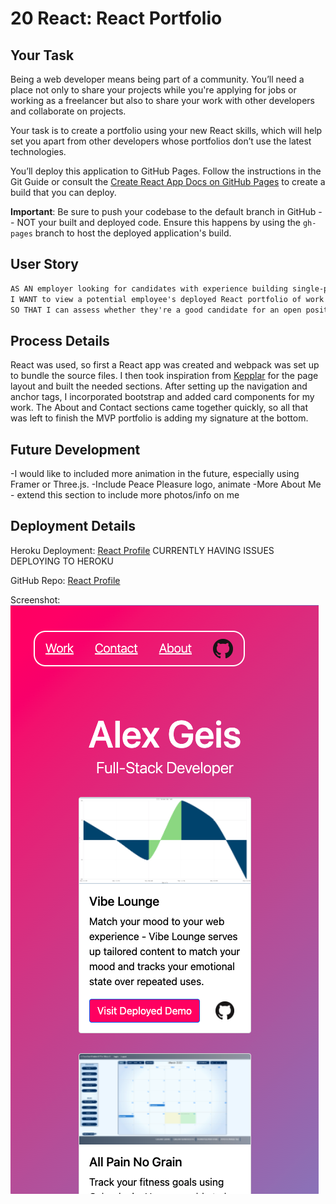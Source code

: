 # 20 React: React Portfolio

## Your Task

Being a web developer means being part of a community. You’ll need a place not only to share your projects while you're applying for jobs or working as a freelancer but also to share your work with other developers and collaborate on projects.

Your task is to create a portfolio using your new React skills, which will help set you apart from other developers whose portfolios don’t use the latest technologies.

You’ll deploy this application to GitHub Pages. Follow the instructions in the Git Guide or consult the [Create React App Docs on GitHub Pages](https://create-react-app.dev/docs/deployment/#github-pages) to create a build that you can deploy.

**Important**: Be sure to push your codebase to the default branch in GitHub -- NOT your built and deployed code. Ensure this happens by using the `gh-pages` branch to host the deployed application's build.

## User Story

```md
AS AN employer looking for candidates with experience building single-page applications
I WANT to view a potential employee's deployed React portfolio of work samples
SO THAT I can assess whether they're a good candidate for an open position
```

## Process Details

React was used, so first a React app was created and webpack was set up to bundle the source files.
I then took inspiration from [Kepplar](https://brunosimon.github.io/keppler/) for the page layout and built the needed sections.
After setting up the navigation and anchor tags, I incorporated bootstrap and added card components for my work.
The About and Contact sections came together quickly, so all that was left to finish the MVP portfolio is adding my signature at the bottom.

## Future Development

-I would like to included more animation in the future, especially using Framer or Three.js.
-Include Peace Pleasure logo, animate
-More About Me - extend this section to include more photos/info on me

## Deployment Details

Heroku Deployment: [React Profile](https://geis-profile-react.herokuapp.com/)
CURRENTLY HAVING ISSUES DEPLOYING TO HEROKU

GitHub Repo: [React Profile](https://github.com/alexgeis/Portfolio-React)

Screenshot: ![React Profile](./client/src/Assets/images/React-profile-mobile.png)
